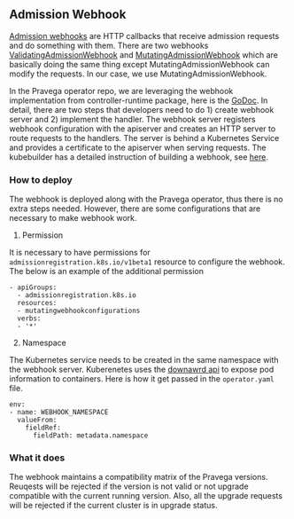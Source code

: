 ## Admission Webhook

[Admission webhooks](https://kubernetes.io/docs/reference/access-authn-authz/extensible-admission-controllers/) are HTTP callbacks that receive admission requests and do something with them.
There are  two webhooks [ValidatingAdmissionWebhook](https://kubernetes.io/docs/reference/access-authn-authz/admission-controllers/#validatingadmissionwebhook) and 
[MutatingAdmissionWebhook](https://kubernetes.io/docs/reference/access-authn-authz/admission-controllers/#mutatingadmissionwebhook) which are basically 
doing the same thing except MutatingAdmissionWebhook can modify the requests. In our case, we use MutatingAdmissionWebhook.

In the Pravega operator repo, we are leveraging the webhook implementation from controller-runtime package, here is the [GoDoc](https://godoc.org/sigs.k8s.io/controller-runtime/pkg/webhook). 
In detail, there are two steps that developers need to do 1) create webhook server and 2) implement the handler.
The webhook server registers webhook configuration with the apiserver and creates an HTTP server to route requests to the handlers.
The server is behind a Kubernetes Service and provides a certificate to the apiserver when serving requests. The kubebuilder has a detailed instruction of 
building a webhook, see [here](https://github.com/kubernetes-sigs/kubebuilder/blob/86026527c754a144defa6474af6fb352143b9270/docs/book/beyond_basics/sample_webhook.md).

### How to deploy
The webhook is deployed along with the Pravega operator, thus there is no extra steps needed. However, there are some configurations that are necessary to make webhook work.

1. Permission

It is necessary to have permissions for `admissionregistration.k8s.io/v1beta1` resource to configure the webhook. The below is
an example of the additional permission
```
- apiGroups:
  - admissionregistration.k8s.io
  resources:
  - mutatingwebhookconfigurations
  verbs:
  - '*'
```

2. Namespace

The Kubernetes service needs to be created in the same namespace with the webhook server. 
Kuberenetes uses the [downawrd api](https://kubernetes.io/docs/tasks/inject-data-application/downward-api-volume-expose-pod-information/#the-downward-api)
to expose pod information to containers. Here is how it get passed in the `operator.yaml` file.
```
env:
- name: WEBHOOK_NAMESPACE
  valueFrom:
    fieldRef:
      fieldPath: metadata.namespace
```

### What it does
The webhook maintains a compatibility matrix of the Pravega versions. Reuqests will be rejected if the version is not valid or not upgrade compatible 
with the current running version. Also, all the upgrade requests will be rejected if the current cluster is in upgrade status.  


